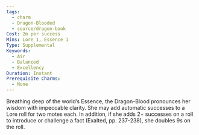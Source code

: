 ```yaml
---
tags:
  - charm
  - Dragon-Blooded
  - source/dragon-book
Cost: 2m per success
Mins: Lore 1, Essence 1
Type: Supplemental
Keywords:
  - Air
  - Balanced
  - Excellency
Duration: Instant
Prerequisite Charms:
  - None
---
```

Breathing deep of the world’s Essence, the Dragon-Blood pronounces her wisdom with impeccable clarity. She may add automatic successes to a Lore roll for two motes each. In addition, if she adds 2+ successes on a roll to introduce or challenge a fact (Exalted, pp. 237-238), she doubles 9s on the roll.